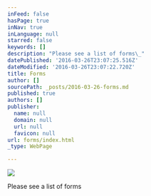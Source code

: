 ```yaml
---
inFeed: false
hasPage: true
inNav: true
inLanguage: null
starred: false
keywords: []
description: "Please see a list of forms\_"
datePublished: '2016-03-26T23:07:25.516Z'
dateModified: '2016-03-26T23:07:22.720Z'
title: Forms
author: []
sourcePath: _posts/2016-03-26-forms.md
published: true
authors: []
publisher:
  name: null
  domain: null
  url: null
  favicon: null
url: forms/index.html
_type: WebPage

---
```

![](https://the-grid-user-content.s3-us-west-2.amazonaws.com/7a5f2a4e-05a0-4ea6-bdfc-92450587b24d.jpg)

Please see a list of forms